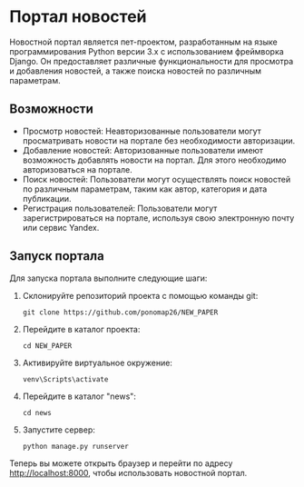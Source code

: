# Портал новостей

Новостной портал является пет-проектом, разработанным на языке программирования Python версии 3.x с использованием фреймворка Django. Он предоставляет различные функциональности для просмотра и добавления новостей, а также поиска новостей по различным параметрам.

## Возможности

- Просмотр новостей: Неавторизованные пользователи могут просматривать новости на портале без необходимости авторизации.
- Добавление новостей: Авторизованные пользователи имеют возможность добавлять новости на портал. Для этого необходимо авторизоваться на портале.
- Поиск новостей: Пользователи могут осуществлять поиск новостей по различным параметрам, таким как автор, категория и дата публикации.
- Регистрация пользователей: Пользователи могут зарегистрироваться на портале, используя свою электронную почту или сервис Yandex.

## Запуск портала

Для запуска портала выполните следующие шаги:

1. Склонируйте репозиторий проекта с помощью команды git:

   ```
   git clone https://github.com/ponomap26/NEW_PAPER
   ```

2. Перейдите в каталог проекта:

   ```
   cd NEW_PAPER
   ```

3. Активируйте виртуальное окружение:

   ```
   venv\Scripts\activate
   ```

4. Перейдите в каталог "news":

   ```
   cd news
   ```

5. Запустите сервер:

   ```
   python manage.py runserver
   ```

Теперь вы можете открыть браузер и перейти по адресу [http://localhost:8000](http://localhost:8000), чтобы использовать новостной портал.
